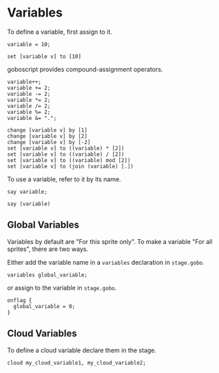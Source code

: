 # Variables

To define a variable, first assign to it.
```goboscript
variable = 10;
```

```blocks
set [variable v] to [10]
```

goboscript provides compound-assignment operators.

```goboscript
variable++;
variable += 2;
variable -= 2;
variable *= 2;
variable /= 2;
variable %= 2;
variable &= ".";
```

```blocks
change [variable v] by [1]
change [variable v] by [2]
change [variable v] by [-2]
set [variable v] to ((variable) * [2])
set [variable v] to ((variable) / [2])
set [variable v] to ((variable) mod [2])
set [variable v] to (join (variable) [.])
```

To use a variable, refer to it by its name.

```goboscript
say variable;
```

```blocks
say (variable)
```

## Global Variables

Variables by default are "For this sprite only". To make a variable "For all sprites",
there are two ways.

Either add the variable name in a `variables` declaration in `stage.gobo`.

```goboscript
variables global_variable;
```

or assign to the variable in `stage.gobo`.

```goboscript
onflag {
  global_variable = 0;
}
```

## Cloud Variables

To define a cloud variable declare them in the stage.

```goboscript
cloud my_cloud_variable1, my_cloud_variable2;
```
